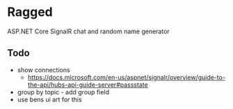# Ragged

ASP.NET Core SignalR chat and random name generator

## Todo

- show connections
  - <https://docs.microsoft.com/en-us/aspnet/signalr/overview/guide-to-the-api/hubs-api-guide-server#passstate>
- group by topic - add group field
- use bens ui art for this
